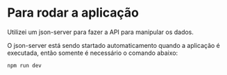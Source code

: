 # Para rodar a aplicação

Utilizei um json-server para fazer a API para manipular os dados.

O json-server está sendo startado automaticamento quando a aplicação é executada, então somente é necessário o comando abaixo:

```sh
npm run dev
```
